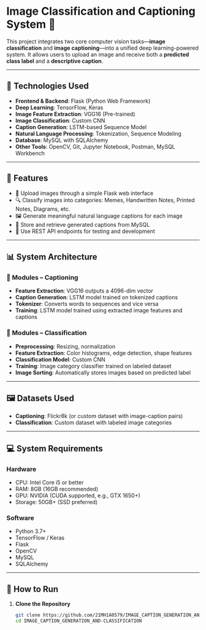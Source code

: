 # Image Classification and Captioning System 🎯

This project integrates two core computer vision tasks—**image classification** and **image captioning**—into a unified deep learning-powered system. It allows users to upload an image and receive both a **predicted class label** and a **descriptive caption**.

---

## 🚀 Technologies Used

- **Frontend & Backend**: Flask (Python Web Framework)
- **Deep Learning**: TensorFlow, Keras
- **Image Feature Extraction**: VGG16 (Pre-trained)
- **Image Classification**: Custom CNN
- **Caption Generation**: LSTM-based Sequence Model
- **Natural Language Processing**: Tokenization, Sequence Modeling
- **Database**: MySQL with SQLAlchemy
- **Other Tools**: OpenCV, Git, Jupyter Notebook, Postman, MySQL Workbench

---

## 🧠 Features

- 📂 Upload images through a simple Flask web interface
- 🔍 Classify images into categories: Memes, Handwritten Notes, Printed Notes, Diagrams, etc.
- 🖼️ Generate meaningful natural language captions for each image
- 🧾 Store and retrieve generated captions from MySQL
- 🔄 Use REST API endpoints for testing and development

---

## 📊 System Architecture

### 📌 Modules – Captioning
- **Feature Extraction**: VGG16 outputs a 4096-dim vector
- **Caption Generation**: LSTM model trained on tokenized captions
- **Tokenizer**: Converts words to sequences and vice versa
- **Training**: LSTM model trained using extracted image features and captions

### 📌 Modules – Classification
- **Preprocessing**: Resizing, normalization
- **Feature Extraction**: Color histograms, edge detection, shape features
- **Classification Model**: Custom CNN
- **Training**: Image category classifier trained on labeled dataset
- **Image Sorting**: Automatically stores images based on predicted label

---

## 🖼️ Datasets Used

- **Captioning**: Flickr8k (or custom dataset with image-caption pairs)
- **Classification**: Custom dataset with labeled image categories

---

## 💻 System Requirements

### Hardware
- CPU: Intel Core i5 or better
- RAM: 8GB (16GB recommended)
- GPU: NVIDIA (CUDA supported, e.g., GTX 1650+)
- Storage: 50GB+ (SSD preferred)

### Software
- Python 3.7+
- TensorFlow / Keras
- Flask
- OpenCV
- MySQL
- SQLAlchemy

---

## 📂 How to Run

1. **Clone the Repository**  
   ```bash
   git clone https://github.com/21MH1A0579/IMAGE_CAPTION_GENERATION_AND-CLASSIFICATION
   cd IMAGE_CAPTION_GENERATION_AND-CLASSIFICATION
